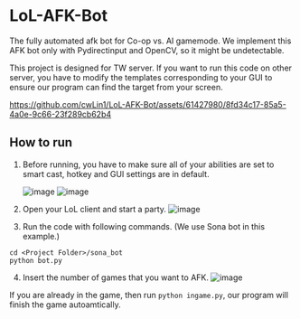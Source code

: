 # LoL-AFK-Bot
The fully automated afk bot for Co-op vs. AI gamemode. We implement this AFK bot only with Pydirectinput and OpenCV, so it might be undetectable.

This project is designed for TW server. If you want to run this code on other server, you have to modify the templates corresponding to your GUI to ensure our program can find the target from your screen.

https://github.com/cwLin1/LoL-AFK-Bot/assets/61427980/8fd34c17-85a5-4a0e-9c66-23f289cb62b4

## How to run
1. Before running, you have to make sure all of your abilities are set to smart cast, hotkey and GUI settings are in default.
  
    ![image](https://github.com/cwLin1/LoL-AFK-Bot/assets/61427980/d9ad19c9-c3b6-46ac-aaf3-0c32cd21b90b)
    ![image](https://github.com/cwLin1/LoL-AFK-Bot/assets/61427980/b0fc1bd9-314d-4f5d-b144-3132bdbe6451)

2. Open your LoL client and start a party.
  ![image](https://github.com/cwLin1/LoL-AFK-Bot/assets/61427980/bf4017ea-f36d-4b94-9013-30ee55468b07)

3. Run the code with following commands. (We use Sona bot in this example.)
  ```
  cd <Project Folder>/sona_bot
  python bot.py
  ```

4. Insert the number of games that you want to AFK.
   ![image](https://github.com/cwLin1/LoL-AFK-Bot/assets/61427980/d3bcf35d-04a5-44bb-a39a-50dfb4f4d61b)

If you are already in the game, then run ```python ingame.py```, our program will finish the game autoamtically.

